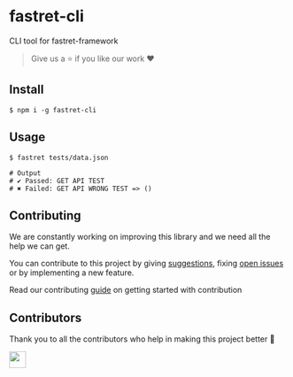 # fastret-cli

CLI tool for fastret-framework

> Give us a :star: if you like our work :heart:

## Install

```shell
$ npm i -g fastret-cli
```

## Usage

```shell
$ fastret tests/data.json

# Output
# ✔ Passed: GET API TEST
# ✖ Failed: GET API WRONG TEST => ()
```

## Contributing

We are constantly working on improving this library and we need all the help we can get. 

You can contribute to this project by giving [suggestions](https://github.com/arshadkazmi42/fastret-cli/issues/new), fixing [open issues](https://github.com/arshadkazmi42/fastret-cli/issues) or by implementing a new feature. 

Read our contributing [guide](CONTRIBUTING.md) on getting started with contribution

## Contributors

Thank you to all the contributors who help in making this project better :raised_hands:

<a href="https://github.com/arshadkazmi42"><img src="https://github.com/arshadkazmi42.png" width="30" /></a>